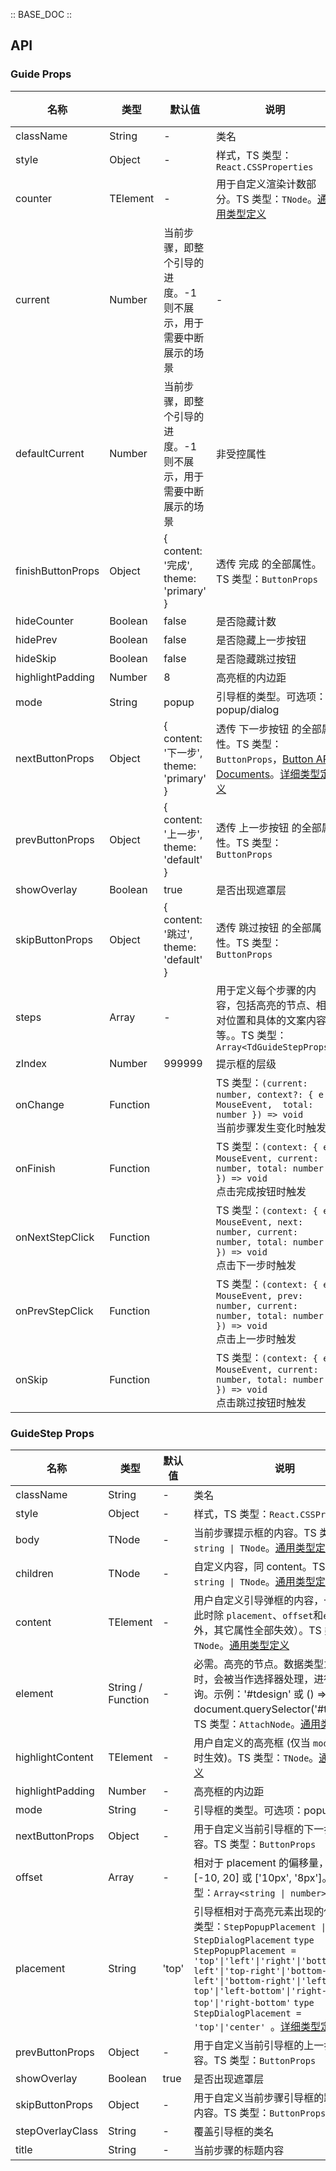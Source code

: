 :: BASE_DOC ::

## API

### Guide Props

名称 | 类型 | 默认值 | 说明 | 必传
-- | -- | -- | -- | --
className | String | - | 类名 | N
style | Object | - | 样式，TS 类型：`React.CSSProperties` | N
counter | TElement | - | 用于自定义渲染计数部分。TS 类型：`TNode`。[通用类型定义](https://github.com/Tencent/tdesign-react/blob/develop/src/common.ts) | N
current | Number | 当前步骤，即整个引导的进度。-1 则不展示，用于需要中断展示的场景 | \- | N
defaultCurrent | Number | 当前步骤，即整个引导的进度。-1 则不展示，用于需要中断展示的场景 | 非受控属性 | N
finishButtonProps | Object | { content: '完成', theme: 'primary' } | 透传 完成 的全部属性。TS 类型：`ButtonProps` | N
hideCounter | Boolean | false | 是否隐藏计数 | N
hidePrev | Boolean | false | 是否隐藏上一步按钮 | N
hideSkip | Boolean | false | 是否隐藏跳过按钮 | N
highlightPadding | Number | 8 | 高亮框的内边距 | N
mode | String | popup | 引导框的类型。可选项：popup/dialog | N
nextButtonProps | Object | { content: '下一步', theme: 'primary' } | 透传 下一步按钮 的全部属性。TS 类型：`ButtonProps`，[Button API Documents](./button?tab=api)。[详细类型定义](https://github.com/Tencent/tdesign-react/blob/develop/src/guide/type.ts) | N
prevButtonProps | Object | { content: '上一步', theme: 'default' } | 透传 上一步按钮 的全部属性。TS 类型：`ButtonProps` | N
showOverlay | Boolean | true | 是否出现遮罩层 | N
skipButtonProps | Object | { content: '跳过', theme: 'default' } | 透传 跳过按钮 的全部属性。TS 类型：`ButtonProps` | N
steps | Array | - | 用于定义每个步骤的内容，包括高亮的节点、相对位置和具体的文案内容等。。TS 类型：`Array<TdGuideStepProps>` | N
zIndex | Number | 999999 | 提示框的层级 | N
onChange | Function |  | TS 类型：`(current: number, context?: { e: MouseEvent,  total: number }) => void`<br/>当前步骤发生变化时触发 | N
onFinish | Function |  | TS 类型：`(context: { e: MouseEvent, current: number, total: number  }) => void`<br/>点击完成按钮时触发 | N
onNextStepClick | Function |  | TS 类型：`(context: { e: MouseEvent, next: number, current: number, total: number  }) => void`<br/>点击下一步时触发 | N
onPrevStepClick | Function |  | TS 类型：`(context: { e: MouseEvent, prev: number, current: number, total: number  }) => void`<br/>点击上一步时触发 | N
onSkip | Function |  | TS 类型：`(context: { e: MouseEvent, current: number, total: number  }) => void`<br/>点击跳过按钮时触发 | N

### GuideStep Props

名称 | 类型 | 默认值 | 说明 | 必传
-- | -- | -- | -- | --
className | String | - | 类名 | N
style | Object | - | 样式，TS 类型：`React.CSSProperties` | N
body | TNode | - | 当前步骤提示框的内容。TS 类型：`string \| TNode`。[通用类型定义](https://github.com/Tencent/tdesign-react/blob/develop/src/common.ts) | N
children | TNode | - | 自定义内容，同 content。TS 类型：`string \| TNode`。[通用类型定义](https://github.com/Tencent/tdesign-react/blob/develop/src/common.ts) | N
content | TElement | - | 用户自定义引导弹框的内容，一旦存在，此时除 `placement`、`offset`和`element` 外，其它属性全部失效）。TS 类型：`TNode`。[通用类型定义](https://github.com/Tencent/tdesign-react/blob/develop/src/common.ts) | N
element | String / Function | - | 必需。高亮的节点。数据类型为 String 时，会被当作选择器处理，进行节点查询。示例：'#tdesign' 或 () => document.querySelector('#tdesign')。TS 类型：`AttachNode`。[通用类型定义](https://github.com/Tencent/tdesign-react/blob/develop/src/common.ts) | Y
highlightContent | TElement | - | 用户自定义的高亮框 (仅当 `mode` 为 `popup` 时生效)。TS 类型：`TNode`。[通用类型定义](https://github.com/Tencent/tdesign-react/blob/develop/src/common.ts) | N
highlightPadding | Number | - | 高亮框的内边距 | N
mode | String | - | 引导框的类型。可选项：popup/dialog | N
nextButtonProps | Object | - | 用于自定义当前引导框的下一步按钮的内容。TS 类型：`ButtonProps` | N
offset | Array | - | 相对于 placement 的偏移量，示例：[-10, 20] 或 ['10px', '8px']。TS 类型：`Array<string \| number>` | N
placement | String | 'top' | 引导框相对于高亮元素出现的位置。TS 类型：`StepPopupPlacement \| StepDialogPlacement` `type StepPopupPlacement = 'top'\|'left'\|'right'\|'bottom'\|'top-left'\|'top-right'\|'bottom-left'\|'bottom-right'\|'left-top'\|'left-bottom'\|'right-top'\|'right-bottom'` `type StepDialogPlacement = 'top'\|'center' `。[详细类型定义](https://github.com/Tencent/tdesign-react/blob/develop/src/guide/type.ts) | N
prevButtonProps | Object | - | 用于自定义当前引导框的上一步按钮的内容。TS 类型：`ButtonProps` | N
showOverlay | Boolean | true | 是否出现遮罩层 | N
skipButtonProps | Object | - | 用于自定义当前步骤引导框的跳过按钮的内容。TS 类型：`ButtonProps` | N
stepOverlayClass | String | - | 覆盖引导框的类名 | N
title | String | - | 当前步骤的标题内容 | N
